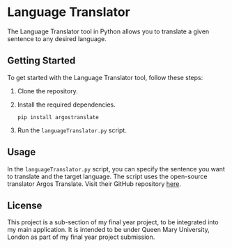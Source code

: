 # Language Translator

The Language Translator tool in Python allows you to translate a given sentence to any desired language.

## Getting Started

To get started with the Language Translator tool, follow these steps:

1. Clone the repository.
2. Install the required dependencies.
    ```shell
    pip install argostranslate
    ```

3. Run the `languageTranslator.py` script.

## Usage

In the `languageTranslator.py` script, you can specify the sentence you want to translate and the target language.
The script uses the open-source translator Argos Translate. Visit their GitHub repository [here](https://github.com/argosopentech/argos-translate/).

## License

This project is a sub-section of my final year project, to be integrated into my main application. It is intended to be under Queen Mary University, London as part of my final year project submission.